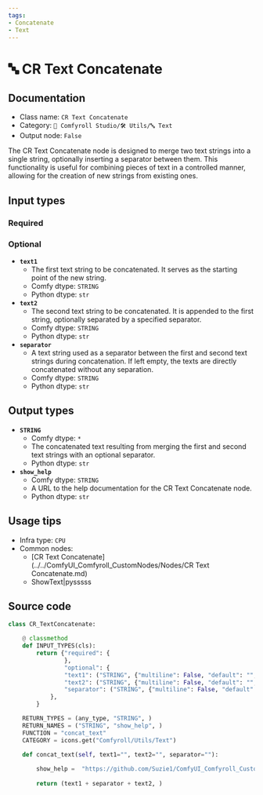 ```yaml
---
tags:
- Concatenate
- Text
---
```


# 🔤 CR Text Concatenate
## Documentation
- Class name: `CR Text Concatenate`
- Category: `🧩 Comfyroll Studio/🛠️ Utils/🔤 Text`
- Output node: `False`

The CR Text Concatenate node is designed to merge two text strings into a single string, optionally inserting a separator between them. This functionality is useful for combining pieces of text in a controlled manner, allowing for the creation of new strings from existing ones.
## Input types
### Required
### Optional
- **`text1`**
    - The first text string to be concatenated. It serves as the starting point of the new string.
    - Comfy dtype: `STRING`
    - Python dtype: `str`
- **`text2`**
    - The second text string to be concatenated. It is appended to the first string, optionally separated by a specified separator.
    - Comfy dtype: `STRING`
    - Python dtype: `str`
- **`separator`**
    - A text string used as a separator between the first and second text strings during concatenation. If left empty, the texts are directly concatenated without any separation.
    - Comfy dtype: `STRING`
    - Python dtype: `str`
## Output types
- **`STRING`**
    - Comfy dtype: `*`
    - The concatenated text resulting from merging the first and second text strings with an optional separator.
    - Python dtype: `str`
- **`show_help`**
    - Comfy dtype: `STRING`
    - A URL to the help documentation for the CR Text Concatenate node.
    - Python dtype: `str`
## Usage tips
- Infra type: `CPU`
- Common nodes:
    - [CR Text Concatenate](../../ComfyUI_Comfyroll_CustomNodes/Nodes/CR Text Concatenate.md)
    - ShowText|pysssss



## Source code
```python
class CR_TextConcatenate:

    @ classmethod
    def INPUT_TYPES(cls):
        return {"required": {
                },
                "optional": {
                "text1": ("STRING", {"multiline": False, "default": "", "forceInput": True}),                
                "text2": ("STRING", {"multiline": False, "default": "", "forceInput": True}), 
                "separator": ("STRING", {"multiline": False, "default": ""}),                
            },
        }

    RETURN_TYPES = (any_type, "STRING", )
    RETURN_NAMES = ("STRING", "show_help", )
    FUNCTION = "concat_text"
    CATEGORY = icons.get("Comfyroll/Utils/Text")

    def concat_text(self, text1="", text2="", separator=""):
    
        show_help =  "https://github.com/Suzie1/ComfyUI_Comfyroll_CustomNodes/wiki/List-Nodes#cr-save-text-to-file" 
        
        return (text1 + separator + text2, )

```
